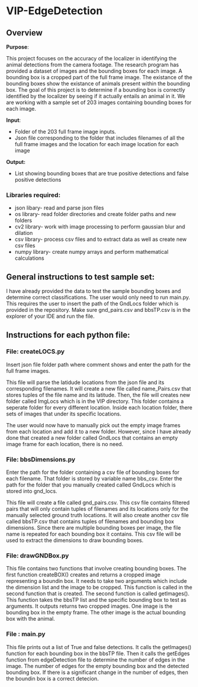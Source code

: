 # VIP-EdgeDetection
## Overview
**Purpose**: 

This project focuses on the accuracy of the localizer in identifying the animal detections from the camera footage. The research program has provided a dataset of images and the bounding boxes for each image. A bounding box is a cropped part of the full frame image. The existance of the bounding boxes show the existance of animals present within the bounding box. The goal of this project is to determine if a bounding box is correctly identified by the localizer by seeing if it actually entails an animal in it. We are working with a sample set of 203 images containing bounding boxes for each image.

**Input**: 

* Folder of the 203 full frame image inputs.
* Json file corresponding to the folder that includes filenames of all the full frame images and the location for each image location for each image

**Output:**
* List showing bounding boxes that are true positive detections and false positive detections
### Libraries required:
* json libary- read and parse json files
* os library- read folder directories and create folder paths and new folders 
* cv2 library- work with image processing to perform gaussian blur and dilation
* csv library- process csv files and to extract data as well as create new csv files
* numpy library- create numpy arrays and perform mathematical calculations

## General instructions to test sample set:
I have already provided the data to test the sample bounding boxes and determine correct classifications. The user would only need to run main.py. This requires the user to insert the path of the GndLocs folder which is provided in the repository. Make sure gnd_pairs.csv and bbsTP.csv is in the explorer of your IDE and run the file.
## Instructions for each python file:

### File: createLOCS.py
Insert json file folder path where comment shows and enter the path for the full frame images.
	
This file will parse the latidude locations from the json file and its corresponding filenames.
	It will create a new file called name_Pairs.csv that stores tuples of the file name and its latitude.
	Then, the file will creates new folder called ImgLocs which is in the VIP directory. This folder contains
	a seperate folder for every different location. Inside each location folder, there sets of images that
	under its specific locations.

The user would now have to manually pick out the empty image frames from each location and add it to a new folder.
	However, since I have already done that created a new folder called GndLocs that contains an empty image frame for each location,
	there is no need.
	
### File: bbsDimensions.py

Enter the path for the folder containing a csv file of bounding boxes for each filename. That folder is stored by variable name bbs_csv.
	Enter the path for the folder that you manually created called GndLocs which is stored into gnd_locs.
	
This file will create a file called gnd_pairs.csv. This csv file contains filtered pairs that will only contain tuples of filenames
	and its locations only for the manually selected ground truth locations.
	It will also create another csv file called bbsTP.csv that contains tuples of filenames and bounding box dimensions. Since there are multiple bounding boxes per image,
	the file name is repeated for each bounding box it contains. This csv file will be used to extract the dimensions to draw bounding boxes.
	
### File: drawGNDBox.py
	
This file contains two functions that involve creating bounding boxes. The first function createBOX() creates and returns a cropped image representing a boundin box.
	It needs to take two arguments which include the dimension list and the image to be cropped. This function is called in the second function that is created.
	The second function is called getImages(). This function takes the bbsTP list and the specific bounding box to test as arguments. It outputs returns two cropped images.
One image is the bounding box in the empty frame. The other image is the actual bounding box with the animal.
	
### File : main.py
	
This file prints out a list of True and false detections. It calls the getImages() function for each bounding box in the bbsTP file.
	Then it calls the getEdges function from edgeDetection file to determine the number of edges in the image. The number of edges for the empty bounding box and the
	detected bounding box. If there is a significant change in the number of edges, then the boundin box is a correct detecion.
	
